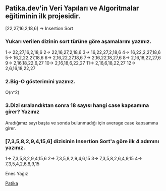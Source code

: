 ## Patika.dev'in Veri Yapıları ve Algoritmalar eğitiminin ilk projesidir.

[22,27,16,2,18,6] -> Insertion Sort

### Yukarı verilen dizinin sort türüne göre aşamalarını yazınız.
1-> 22,27,16,2,18,6
2-> 22,16,27,2,18,6
3-> 16,22,27,2,18,6
4-> 16,22,2,27,18,6
5-> 16,2,22,27,18,6
6-> 2,16,22,27,18,6
7-> 2,16,22,18,27,6
8-> 2,16,18,22,27,6
9-> 2,16,18,22,6,27
10-> 2,16,18,6,22,27
11-> 2,16,6,18,22,27
12-> 2,6,16,18,22,27

### 2.Big-O gösterimini yazınız. 
O(n^2)

### 3.Dizi sıralandıktan sonra 18 sayısı hangi case kapsamına girer? Yazınız
Aradığımız sayı başta ve sonda bulunmadığı için average case kapsamına girer.

### [7,3,5,8,2,9,4,15,6] dizisinin Insertion Sort'a göre ilk 4 adımını yazınız.
1-> 7,3,5,8,2,9,4,15,6
2-> 7,3,5,8,2,9,4,6,15
3-> 7,3,5,8,2,6,4,9,15
4-> 7,3,5,4,2,6,8,9,15


Enes Yağız

[Patika](https://app.patika.dev/fleizean)
